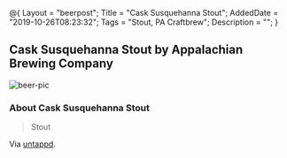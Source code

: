 @{
 Layout = "beerpost";
 Title = "Cask Susquehanna Stout";
 AddedDate = "2019-10-26T08:23:32";
 Tags = "Stout, PA Craftbrew";
 Description = "";
 }
 

## Cask Susquehanna Stout by Appalachian Brewing Company

![beer-pic]

### About Cask Susquehanna Stout

> Stout

Via [untappd][untappd-url].

[untappd-url]: <https://untappd.com//b/appalachian-brewing-company-cask-susquehanna-stout/3259798>
[beer-pic]: https://jasonpowley.com/assets/img/2019-10-26-cask-susquehanna-stout.jpeg "Cask Susquehanna Stout by Appalachian Brewing Company"
